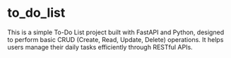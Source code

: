 # to_do_list
This is a simple To-Do List project built with FastAPI and Python, designed to perform basic CRUD (Create, Read, Update, Delete) operations. It helps users manage their daily tasks efficiently through RESTful APIs.
